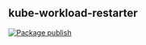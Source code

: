 ## kube-workload-restarter

[![Package publish](https://github.com/andreacioni/kube-workload-restarter/actions/workflows/main.yml/badge.svg)](https://github.com/andreacioni/kube-workload-restarter/actions/workflows/main.yml)

